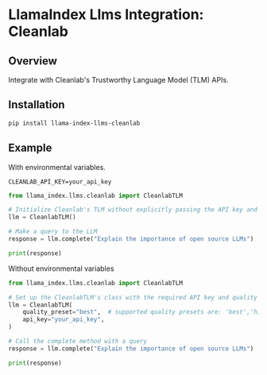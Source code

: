 # LlamaIndex Llms Integration: Cleanlab

## Overview

Integrate with Cleanlab's Trustworthy Language Model (TLM) APIs.

## Installation

```bash
pip install llama-index-llms-cleanlab
```

## Example

With environmental variables.

```.env
CLEANLAB_API_KEY=your_api_key
```

```python
from llama_index.llms.cleanlab import CleanlabTLM

# Initialize Cleanlab's TLM without explicitly passing the API key and base
llm = CleanlabTLM()

# Make a query to the LLM
response = llm.complete("Explain the importance of open source LLMs")

print(response)
```

Without environmental variables

```python
from llama_index.llms.cleanlab import CleanlabTLM

# Set up the CleanlabTLM's class with the required API key and quality preset
llm = CleanlabTLM(
    quality_preset="best",  # supported quality presets are: 'best','high','medium','low','base'
    api_key="your_api_key",
)

# Call the complete method with a query
response = llm.complete("Explain the importance of open source LLMs")

print(response)
```

